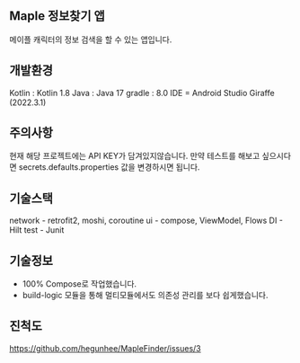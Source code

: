 ## Maple 정보찾기 앱
메이플 캐릭터의 정보 검색을 할 수 있는 앱입니다.

## 개발환경
Kotlin : Kotlin 1.8
Java : Java 17
gradle : 8.0
IDE = Android Studio Giraffe (2022.3.1)

## 주의사항
현재 해당 프로젝트에는 API KEY가 담겨있지않습니다.
만약 테스트를 해보고 싶으시다면 secrets.defaults.properties 값을 변경하시면 됩니다.

## 기술스택
network - retrofit2, moshi, coroutine
ui - compose, ViewModel, Flows
DI - Hilt
test - Junit

## 기술정보
- 100% Compose로 작업했습니다.
- build-logic 모듈을 통해 멀티모듈에서도 의존성 관리를 보다 쉽게했습니다.

## 진척도  
https://github.com/hegunhee/MapleFinder/issues/3
